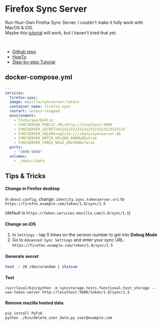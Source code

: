 # Firefox Sync Server

 Run-Your-Own Firefox Sync Server. I couldn't make it fully work with MacOS & iOS.<br>
 Maybe this [tutorial](https://homegrowntechie.com/self-host-your-browser-data/) will work, but I haven't tried that yet.

<br>

- [Github repo](https://github.com/mozilla-services/syncserver)
- [HowTo](https://mozilla-services.readthedocs.io/en/latest/howtos/run-sync-1.5.html)
- [Step-by-step Tutorial](https://homegrowntechie.com/self-host-your-browser-data/)


## docker-compose.yml
```yml
---
services:
  firefox-sync:
  image: mozilla/syncserver:latest
  container_name: firefox-sync
  restart: unless-stopped
  environment:
    - TZ=Europe/Dublin
    - SYNCSERVER_PUBLIC_URL=http://localhost:5000
    - SYNCSERVER_SECRET=0123123123123123123123123123123
    - SYNCSERVER_SQLURI=sqlite:////data/syncserver.db
    - SYNCSERVER_BATCH_UPLOAD_ENABLED=true
    - SYNCSERVER_FORCE_WSGI_ENVIRON=false
  ports:
    - "3000:5000"
  volumes:
    - ./data:/data
```

## Tips & Tricks

#### Change in Firefox desktop
in `about:config`, change: `identity.sync.tokenserver.uri` to `https://firefox.example.com/token/1.0/sync/1.5`<br>

(default is `https://token.services.mozilla.com/1.0/sync/1.5`)

#### Change on iOS
1. In `Settings` - tap 5 times on the version number to get into **Debug Mode**
2. Go to `Advanced Sync Settings` and enter your sync URL: `https://firefox.example.com/token/1.0/sync/1.5`

#### Generate secret
```sh
head -c 20 /dev/urandom | sha1sum
```

#### Test
`/usr/local/bin/python -m syncstorage.tests.functional.test_storage --use-token-server http://localhost:5000/token/1.0/sync/1.5`

#### Remove mozilla hosted data
```sh
pip install PyFxA
python ./bin/delete_user_data.py user@example.com
```
